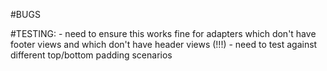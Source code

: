 #BUGS

#TESTING:
	- need to ensure this works fine for adapters which don't have footer views and which don't have header views (!!!)
	- need to test against different top/bottom padding scenarios
